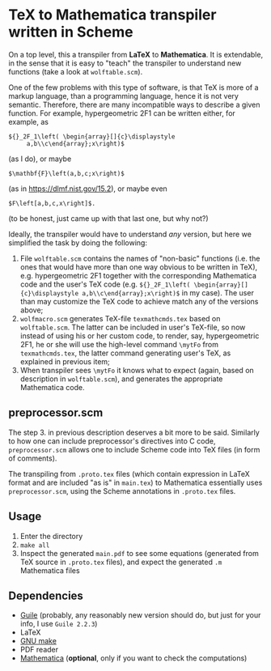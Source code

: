 TeX to Mathematica transpiler written in Scheme
================================================

On a top level, this a transpiler from **LaTeX** to **Mathematica**.
It is extendable, in the sense that it is easy to "teach" the transpiler to understand new functions
(take a look at `wolftable.scm`).

One of the few problems with this type of software, is that TeX is more of a markup language, than 
a programming language, hence it is not very semantic. Therefore, there are many incompatible ways
to describe a given function. For example, hypergeometric 2F1 can be written either, for example, as

```TeX
${}_2F_1\left( \begin{array}[]{c}\displaystyle
     a,b\\c\end{array};x\right)$
```

(as I do), or maybe

```TeX
$\mathbf{F}\left(a,b,c;x\right)$
```

(as in <https://dlmf.nist.gov/15.2>), or maybe even

```TeX
$F\left[a,b,c,x\right]$.
```

(to be honest, just came up with that last one, but why not?)

Ideally, the transpiler would have to understand *any* version, but here we simplified the task
by doing the following:

1. File `wolftable.scm` contains the names of "non-basic" functions (i.e. the ones that
would have more than one way obvious to be written in TeX), e.g. hypergeometric 2F1 together
with the corresponding Mathematica code and the user's TeX code (e.g. `${}_2F_1\left( \begin{array}[]{c}\displaystyle a,b\\c\end{array};x\right)$` in my case). The user than may customize the TeX code to achieve 
match any of the versions above;
2. `wolfmacro.scm` generates TeX-file `texmathcmds.tex` based on `wolftable.scm`. The latter
can be included in user's TeX-file, so now instead of using his or her custom code,
to render, say, hypergeometric 2F1, he or she will use the high-level command `\mytFo` from `texmathcmds.tex`,
the latter command generating user's TeX, as explained in previous item;
3. When transpiler sees `\mytFo` it knows what to expect (again, based on description in `wolftable.scm`),
and generates the appropriate Mathematica code.

preprocessor.scm
-----------------
The step 3. in previous description deserves a bit more to be said.
Similarly to how one can include preprocessor's directives into C code, `preprocessor.scm` allows
one to include Scheme code into TeX files (in form of comments). 

The transpiling from `.proto.tex` files (which contain expression in LaTeX format and
are included "as is" in `main.tex`) to Mathematica
essentially uses `preprocessor.scm`, using the Scheme annotations in `.proto.tex` files.

Usage
------
1. Enter the directory
2. `make all`
3. Inspect the generated `main.pdf` to see some equations (generated from TeX source in `.proto.tex` files),
 and expect the generated `.m` Mathematica files

Dependencies
--------------

* [Guile](https://www.gnu.org/software/guile/) (probably, any reasonably new version should do, 
but just for your info, I use `Guile 2.2.3`)
* LaTeX
* [GNU make](https://www.gnu.org/software/make/)
* PDF reader
* [Mathematica](https://www.wolfram.com/) (**optional**, only if you want to check the computations)
